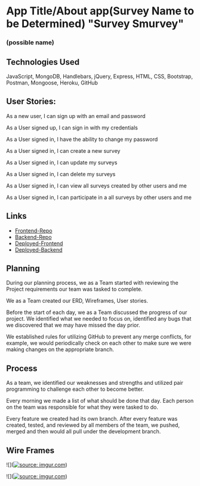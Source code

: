 # App Title/About app(Survey Name to be Determined) "Survey Smurvey"
### (possible name)

## Technologies Used
JavaScript, MongoDB, Handlebars, jQuery, Express, HTML, CSS, Bootstrap, Postman, Mongoose, Heroku, GitHub

## User Stories:
As a new user, I can sign up with an email and password

As a User signed up, I can sign in with my credentials

As a User signed in, I have the ability to change my password

As a User signed in, I can create a new survey

As a User signed in, I can update my surveys

As a User signed in, I can delete my surveys

As a User signed in, I can view all surveys created by other users and me

As a User signed in, I can participate in a all surveys by other users and me

## Links
-   [Frontend-Repo](link)
-   [Backend-Repo]('insertLinkHere')
-   [Deployed-Frontend](github)
-   [Deployed-Backend](heroku)

## Planning
During our planning process, we as a Team started with reviewing the Project requirements our team was tasked to complete.

We as a Team created our ERD, Wireframes, User stories.

Before the start of each day, we as a Team discussed the progress of our project. We identified what we needed to focus on, identified any bugs that we discovered that we may have missed the day prior.

We established rules for utilizing GitHub to prevent any merge conflicts, for example, we would periodically check on each other to make sure we were making changes on the appropriate branch.

## Process
As a team, we identified our weaknesses and strengths and utilized pair programming to challenge each other to become better.

Every morning we made a list of what should be done that day. Each person on the team was responsible for what they were tasked to do.

Every feature we created had its own branch.  After every feature was created, tested, and reviewed by all members of the team, we pushed, merged and then would all pull under the development branch.

## Wire Frames

![](<a href="https://imgur.com/4Z6HsKH"><img src="https://i.imgur.com/4Z6HsKH.png" title="source: imgur.com" /></a>)

![](<a href="https://imgur.com/xImASxg"><img src="https://i.imgur.com/xImASxg.png" title="source: imgur.com" /></a>)
